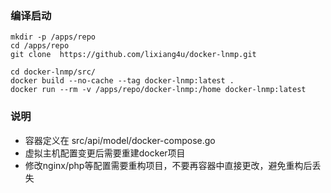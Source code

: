 
### 编译启动
```code
mkdir -p /apps/repo
cd /apps/repo
git clone  https://github.com/lixiang4u/docker-lnmp.git

cd docker-lnmp/src/
docker build --no-cache --tag docker-lnmp:latest .
docker run --rm -v /apps/repo/docker-lnmp:/home docker-lnmp:latest
```

### 说明
- 容器定义在 src/api/model/docker-compose.go
- 虚拟主机配置变更后需要重建docker项目
- 修改nginx/php等配置需要重构项目，不要再容器中直接更改，避免重构后丢失